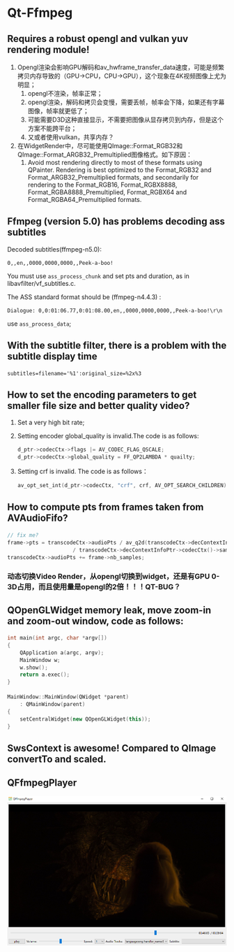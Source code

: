 # Qt-Ffmpeg

## Requires a robust opengl and vulkan yuv rendering module!

1. Opengl渲染会影响GPU解码和av_hwframe_transfer_data速度，可能是频繁拷贝内存导致的（GPU->CPU，CPU->GPU），这个现象在4K视频图像上尤为明显；
   1. opengl不渲染，帧率正常；
   2. opengl渲染，解码和拷贝会变慢，需要丢帧，帧率会下降，如果还有字幕图像，帧率就更低了；
   3. 可能需要D3D这种直接显示，不需要把图像从显存拷贝到内存，但是这个方案不能跨平台；
   4. 又或者使用vulkan，共享内存？
2. 在WidgetRender中，尽可能使用QImage::Format_RGB32和QImage::Format_ARGB32_Premultiplied图像格式。如下原因：
   1. Avoid most rendering directly to most of these formats using QPainter. Rendering is best optimized to the Format_RGB32  and Format_ARGB32_Premultiplied formats, and secondarily for rendering to the Format_RGB16, Format_RGBX8888,  Format_RGBA8888_Premultiplied, Format_RGBX64 and Format_RGBA64_Premultiplied formats.

## Ffmpeg (version 5.0) has problems decoding ass subtitles

Decoded subtitles(ffmpeg-n5.0):

```
0,,en,,0000,0000,0000,,Peek-a-boo!
```

You must use ```ass_process_chunk``` and set pts and duration, as in libavfilter/vf_subtitles.c.

The ASS standard format should be (ffmpeg-n4.4.3) :

```
Dialogue: 0,0:01:06.77,0:01:08.00,en,,0000,0000,0000,,Peek-a-boo!\r\n
```

use ```ass_process_data```;

## With the subtitle filter, there is a problem with the subtitle display time

```
subtitles=filename='%1':original_size=%2x%3
```

## How to set the encoding parameters to get smaller file size and better quality video?

1. Set a very high bit rate;
2. Setting encoder global_quality is invalid.The code is as follows:

   ```C++
   d_ptr->codecCtx->flags |= AV_CODEC_FLAG_QSCALE;
   d_ptr->codecCtx->global_quality = FF_QP2LAMBDA * quailty;
   ```
3. Setting crf is invalid. The code is as follows：

   ```C++
   av_opt_set_int(d_ptr->codecCtx, "crf", crf, AV_OPT_SEARCH_CHILDREN);
   ```

## How to compute pts from frames taken from AVAudioFifo?

```C++
// fix me?
frame->pts = transcodeCtx->audioPts / av_q2d(transcodeCtx->decContextInfoPtr->timebase())
                     / transcodeCtx->decContextInfoPtr->codecCtx()->sampleRate();
transcodeCtx->audioPts += frame->nb_samples;
```

### 动态切换Video Render，从opengl切换到widget，还是有GPU 0-3D占用，而且使用量是opengl的2倍！！！QT-BUG？

## QOpenGLWidget memory leak, move zoom-in and zoom-out window, code as follows:

```C++
int main(int argc, char *argv[])
{
    QApplication a(argc, argv);
    MainWindow w;
    w.show();
    return a.exec();
}

MainWindow::MainWindow(QWidget *parent)
    : QMainWindow(parent)
{
    setCentralWidget(new QOpenGLWidget(this));
}

```

## SwsContext is awesome! Compared to QImage convertTo and scaled.

## QFfmpegPlayer

<div align=center><img src="doc/player.png"></div>
